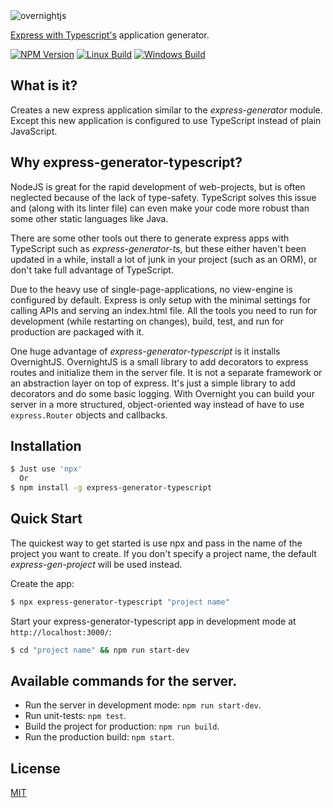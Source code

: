 <img alt='overnightjs' src='https://github.com/seanpmaxwell/express-generator-typescript/raw/master/express-typescript.png' border='0'>

[Express with Typescript's](https://www.npmjs.com/package/express) application generator.

[![NPM Version][npm-image]][npm-url]
[![Linux Build][travis-image]][travis-url]
[![Windows Build][appveyor-image]][appveyor-url]


## What is it?

Creates a new express application similar to the _express-generator_ module. Except this new
application is configured to use TypeScript instead of plain JavaScript. 



## Why express-generator-typescript?

NodeJS is great for the rapid development of web-projects, but is often neglected because of the lack of
type-safety. TypeScript solves this issue and (along with its linter file) can even make your code
more robust than some other static languages like Java.

There are some other tools out there to generate express apps with TypeScript such as 
_express-generator-ts_, but these either haven't been updated in a while, install a lot of junk 
in your project (such as an ORM), or don't take full advantage of TypeScript. 

Due to the heavy use of single-page-applications, no view-engine is configured by default. Express is 
only setup with the minimal settings for calling APIs and serving an index.html file. All the tools you 
need to run for development (while restarting on changes), build, test, and run for production are packaged 
with it.

One huge advantage of _express-generator-typescript_ is it installs OvernightJS. OvernightJS
is a small library to add decorators to express routes and initialize them in the server file. It is not
a separate framework or an abstraction layer on top of express. It's just a simple library to add
decorators and do some basic logging. With Overnight you can build your server in a more structured,
object-oriented way instead of have to use `express.Router` objects and callbacks.



## Installation

```sh
$ Just use 'npx'
  Or
$ npm install -g express-generator-typescript
```


## Quick Start

The quickest way to get started is use npx and pass in the name of the project you want to create.
If you don't specify a project name, the default _express-gen-project_ will be used instead.

Create the app:

```bash
$ npx express-generator-typescript "project name"
```

Start your express-generator-typescript app in development mode at `http://localhost:3000/`:

```bash
$ cd "project name" && npm run start-dev
```


## Available commands for the server.

- Run the server in development mode: `npm run start-dev`.
- Run unit-tests: `npm test`.
- Build the project for production: `npm run build`.
- Run the production build: `npm start`.



## License

[MIT](LICENSE)

[npm-image]: https://img.shields.io/npm/v/express-generator.svg
[npm-url]: https://npmjs.org/package/express-generator
[travis-image]: https://img.shields.io/travis/expressjs/generator/master.svg?label=linux
[travis-url]: https://travis-ci.org/expressjs/generator
[appveyor-image]: https://img.shields.io/appveyor/ci/dougwilson/generator/master.svg?label=windows
[appveyor-url]: https://ci.appveyor.com/project/dougwilson/generator
[downloads-image]: https://img.shields.io/npm/dm/express-generator.svg
[downloads-url]: https://npmjs.org/package/express-generator
